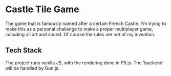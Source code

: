 # Castle Tile Game
The game that is famously named after a certain French Castle. I'm trying to make this as a personal challenge to make a proper multiplayer game, including all art and sound. Of course the rules are not of my invention.

## Tech Stack
The project runs vanilla JS, with the rendering done in P5.js. The 'backend' will be handled by Gun.js.
